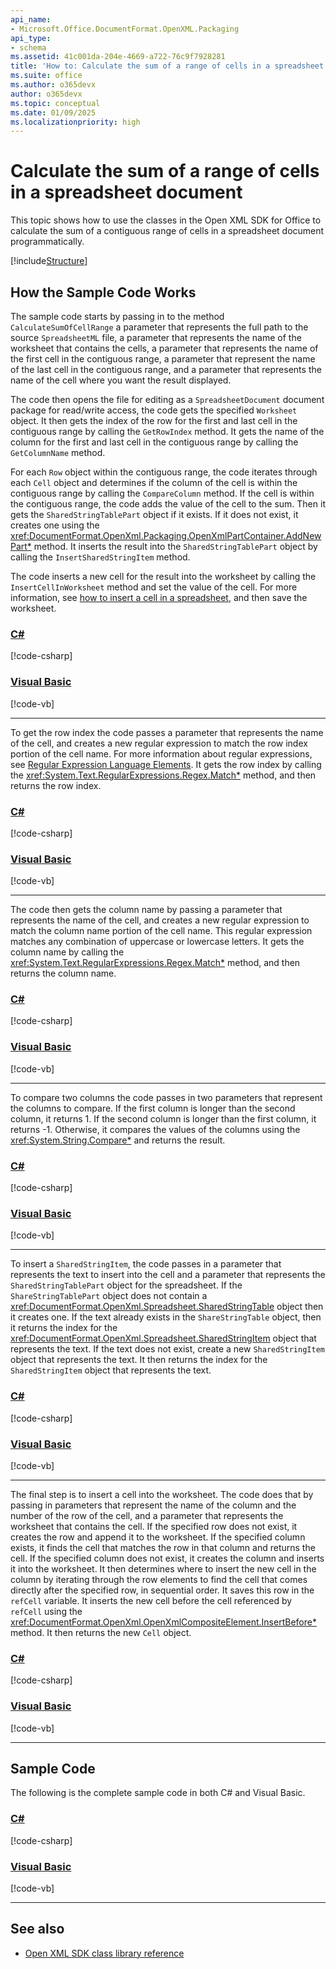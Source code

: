 ```yaml
---
api_name:
- Microsoft.Office.DocumentFormat.OpenXML.Packaging
api_type:
- schema
ms.assetid: 41c001da-204e-4669-a722-76c9f7928281
title: 'How to: Calculate the sum of a range of cells in a spreadsheet document'
ms.suite: office
ms.author: o365devx
author: o365devx
ms.topic: conceptual
ms.date: 01/09/2025
ms.localizationpriority: high
---
```


# Calculate the sum of a range of cells in a spreadsheet document

This topic shows how to use the classes in the Open XML SDK for Office to calculate the sum of a contiguous range of cells in a spreadsheet document programmatically.

[!include[Structure](../includes/spreadsheet/structure.md)]

## How the Sample Code Works

The sample code starts by passing in to the method `CalculateSumOfCellRange` a parameter that represents the full path to the source `SpreadsheetML` file, a parameter that represents the name of the worksheet that contains the cells, a parameter that represents the name of the first cell in the contiguous range, a parameter that represent the name of the last cell in the contiguous range, and a parameter that represents the name of the cell where you want the result displayed.

The code then opens the file for editing as a `SpreadsheetDocument` document package for read/write access, the code gets the specified `Worksheet` object. It then gets the index of the row for the first and last cell in the contiguous range by calling the `GetRowIndex` method. It gets the name of the column for the first and last cell in the contiguous range by calling the `GetColumnName` method.

For each `Row` object within the contiguous range, the code iterates through each `Cell` object and determines if the column of the cell is within the contiguous
range by calling the `CompareColumn` method. If the cell is within the contiguous range, the code adds the value of the cell to the sum. Then it gets the `SharedStringTablePart` object if it exists. If it does not exist, it creates one using the <xref:DocumentFormat.OpenXml.Packaging.OpenXmlPartContainer.AddNewPart*> method. It inserts the result into the `SharedStringTablePart` object by calling the `InsertSharedStringItem` method.

The code inserts a new cell for the result into the worksheet by calling the `InsertCellInWorksheet` method and set the value of the cell. For more information, see [how to insert a cell in a spreadsheet](how-to-insert-text-into-a-cell-in-a-spreadsheet.md#how-the-sample-code-works), and then save the worksheet.

### [C#](#tab/cs-1)
[!code-csharp[](../../samples/spreadsheet/calculate_the_sum_of_a_range_of_cells/cs/Program.cs#snippet1)]
### [Visual Basic](#tab/vb-1)
[!code-vb[](../../samples/spreadsheet/calculate_the_sum_of_a_range_of_cells/vb/Program.vb#snippet1)]
***

To get the row index the code passes a parameter that represents the name of the cell, and creates a new regular expression to match the row
index portion of the cell name. For more information about regular expressions, see [Regular Expression Language Elements](/dotnet/standard/base-types/regular-expression-language-quick-reference). It gets the row index by calling the <xref:System.Text.RegularExpressions.Regex.Match*> method, and then returns the row index.

### [C#](#tab/cs-2)
[!code-csharp[](../../samples/spreadsheet/calculate_the_sum_of_a_range_of_cells/cs/Program.cs#snippet2)]
### [Visual Basic](#tab/vb-2)
[!code-vb[](../../samples/spreadsheet/calculate_the_sum_of_a_range_of_cells/vb/Program.vb#snippet2)]
***


The code then gets the column name by passing a parameter that represents the name of the cell, and creates a new regular expression to match the column name portion of the cell name. This regular expression matches any combination of uppercase or lowercase letters. It gets the column name by calling the <xref:System.Text.RegularExpressions.Regex.Match*> method, and then returns the column name.

### [C#](#tab/cs-3)
[!code-csharp[](../../samples/spreadsheet/calculate_the_sum_of_a_range_of_cells/cs/Program.cs#snippet3)]
### [Visual Basic](#tab/vb-3)
[!code-vb[](../../samples/spreadsheet/calculate_the_sum_of_a_range_of_cells/vb/Program.vb#snippet3)]
***


To compare two columns the code passes in two parameters that represent the columns to compare. If the first column is longer than the second column, it returns 1. If the second column is longer than the first column, it returns -1. Otherwise, it compares the values of the columns using the <xref:System.String.Compare*> and returns the result.

### [C#](#tab/cs-4)
[!code-csharp[](../../samples/spreadsheet/calculate_the_sum_of_a_range_of_cells/cs/Program.cs#snippet4)]
### [Visual Basic](#tab/vb-4)
[!code-vb[](../../samples/spreadsheet/calculate_the_sum_of_a_range_of_cells/vb/Program.vb#snippet4)]
***


To insert a `SharedStringItem`, the code passes in a parameter that represents the text to insert into the cell and a parameter that represents the  `SharedStringTablePart` object for the spreadsheet. If the `ShareStringTablePart` object does not contain a <xref:DocumentFormat.OpenXml.Spreadsheet.SharedStringTable> object then it creates one. If the text already exists in the `ShareStringTable` object, then it returns the index for the <xref:DocumentFormat.OpenXml.Spreadsheet.SharedStringItem> object that represents the text. If the text does not exist, create a new `SharedStringItem` object that represents the text. It then returns the index for the `SharedStringItem` object that represents the text.

### [C#](#tab/cs-5)
[!code-csharp[](../../samples/spreadsheet/calculate_the_sum_of_a_range_of_cells/cs/Program.cs#snippet5)]
### [Visual Basic](#tab/vb-5)
[!code-vb[](../../samples/spreadsheet/calculate_the_sum_of_a_range_of_cells/vb/Program.vb#snippet5)]
***


The final step is to insert a cell into the worksheet. The code does that by passing in parameters that represent the name of the column and the number of the row of the cell, and a parameter that represents the worksheet that contains the cell. If the specified row does not exist, it creates the row and append it to the worksheet. If the specified column exists, it finds the cell that matches the row in that column and returns the cell. If the specified column does not exist, it creates the column and inserts it into the worksheet. It then determines where to insert the new cell in the column by iterating through the row elements to find the cell that comes directly after the specified row, in sequential order. It saves this row in the `refCell` variable. It inserts the new cell before the cell referenced by `refCell` using the <xref:DocumentFormat.OpenXml.OpenXmlCompositeElement.InsertBefore*> method. It then returns the new `Cell` object.

### [C#](#tab/cs-6)
[!code-csharp[](../../samples/spreadsheet/calculate_the_sum_of_a_range_of_cells/cs/Program.cs#snippet6)]
### [Visual Basic](#tab/vb-6)
[!code-vb[](../../samples/spreadsheet/calculate_the_sum_of_a_range_of_cells/vb/Program.vb#snippet6)]
***


## Sample Code
The following is the complete sample code in both C\# and Visual Basic.

### [C#](#tab/cs)
[!code-csharp[](../../samples/spreadsheet/calculate_the_sum_of_a_range_of_cells/cs/Program.cs#snippet0)]

### [Visual Basic](#tab/vb)
[!code-vb[](../../samples/spreadsheet/calculate_the_sum_of_a_range_of_cells/vb/Program.vb#snippet0)]
***

## See also

- [Open XML SDK class library reference](/office/open-xml/open-xml-sdk)
